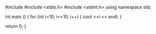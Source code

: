 #include <iostream>
#include <stdio.h>
#include <stdint.h>
using namespace std;

 int main () {
    for (int i=10; i<=10; i++)
{
    cout  <<i << endl; 
}



return 0;
 }
